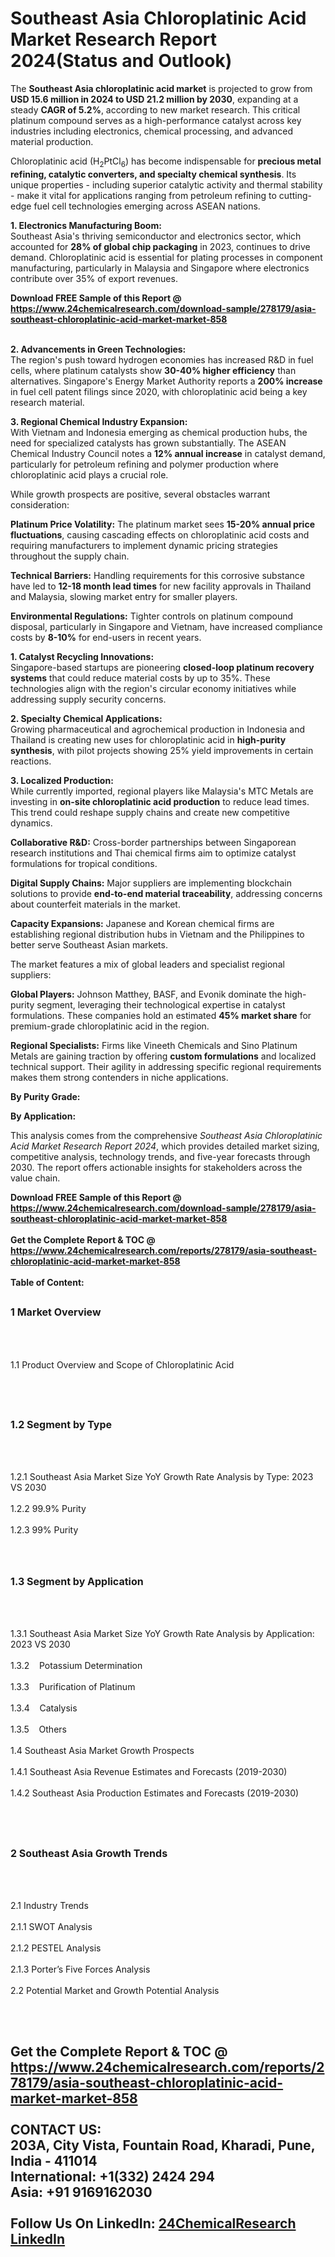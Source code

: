 <h1>Southeast Asia Chloroplatinic Acid Market Research Report 2024(Status and Outlook)</h1><p>The <strong>Southeast Asia chloroplatinic acid market</strong> is projected to grow from <strong>USD 15.6 million in 2024 to USD 21.2 million by 2030</strong>, expanding at a steady <strong>CAGR of 5.2%</strong>, according to new market research. This critical platinum compound serves as a high-performance catalyst across key industries including electronics, chemical processing, and advanced material production.</p><p>Chloroplatinic acid (H<sub>2</sub>PtCl<sub>6</sub>) has become indispensable for <strong>precious metal refining, catalytic converters, and specialty chemical synthesis</strong>. Its unique properties - including superior catalytic activity and thermal stability - make it vital for applications ranging from petroleum refining to cutting-edge fuel cell technologies emerging across ASEAN nations.</p><p><strong>1. Electronics Manufacturing Boom:</strong><br>
Southeast Asia's thriving semiconductor and electronics sector, which accounted for <strong>28% of global chip packaging</strong> in 2023, continues to drive demand. Chloroplatinic acid is essential for plating processes in component manufacturing, particularly in Malaysia and Singapore where electronics contribute over 35% of export revenues.</p><div><b>Download FREE Sample of this Report @ 
            <a href="https://www.24chemicalresearch.com/download-sample/278179/asia-southeast-chloroplatinic-acid-market-market-858">
            https://www.24chemicalresearch.com/download-sample/278179/asia-southeast-chloroplatinic-acid-market-market-858</a></b></div><br><p><strong>2. Advancements in Green Technologies:</strong><br>
The region's push toward hydrogen economies has increased R&amp;D in fuel cells, where platinum catalysts show <strong>30-40% higher efficiency</strong> than alternatives. Singapore's Energy Market Authority reports a <strong>200% increase</strong> in fuel cell patent filings since 2020, with chloroplatinic acid being a key research material.</p><p><strong>3. Regional Chemical Industry Expansion:</strong><br>
With Vietnam and Indonesia emerging as chemical production hubs, the need for specialized catalysts has grown substantially. The ASEAN Chemical Industry Council notes a <strong>12% annual increase</strong> in catalyst demand, particularly for petroleum refining and polymer production where chloroplatinic acid plays a crucial role.</p><p>While growth prospects are positive, several obstacles warrant consideration:</p><p><strong>Platinum Price Volatility:</strong> The platinum market sees <strong>15-20% annual price fluctuations</strong>, causing cascading effects on chloroplatinic acid costs and requiring manufacturers to implement dynamic pricing strategies throughout the supply chain.</p><p><strong>Technical Barriers:</strong> Handling requirements for this corrosive substance have led to <strong>12-18 month lead times</strong> for new facility approvals in Thailand and Malaysia, slowing market entry for smaller players.</p><p><strong>Environmental Regulations:</strong> Tighter controls on platinum compound disposal, particularly in Singapore and Vietnam, have increased compliance costs by <strong>8-10%</strong> for end-users in recent years.</p><p><strong>1. Catalyst Recycling Innovations:</strong><br>
Singapore-based startups are pioneering <strong>closed-loop platinum recovery systems</strong> that could reduce material costs by up to 35%. These technologies align with the region's circular economy initiatives while addressing supply security concerns.</p><p><strong>2. Specialty Chemical Applications:</strong><br>
Growing pharmaceutical and agrochemical production in Indonesia and Thailand is creating new uses for chloroplatinic acid in <strong>high-purity synthesis</strong>, with pilot projects showing 25% yield improvements in certain reactions.</p><p><strong>3. Localized Production:</strong><br>
While currently imported, regional players like Malaysia's MTC Metals are investing in <strong>on-site chloroplatinic acid production</strong> to reduce lead times. This trend could reshape supply chains and create new competitive dynamics.</p><p><strong>Collaborative R&amp;D:</strong> Cross-border partnerships between Singaporean research institutions and Thai chemical firms aim to optimize catalyst formulations for tropical conditions.</p><p><strong>Digital Supply Chains:</strong> Major suppliers are implementing blockchain solutions to provide <strong>end-to-end material traceability</strong>, addressing concerns about counterfeit materials in the market.</p><p><strong>Capacity Expansions:</strong> Japanese and Korean chemical firms are establishing regional distribution hubs in Vietnam and the Philippines to better serve Southeast Asian markets.</p><p>The market features a mix of global leaders and specialist regional suppliers:</p><p><strong>Global Players:</strong> Johnson Matthey, BASF, and Evonik dominate the high-purity segment, leveraging their technological expertise in catalyst formulations. These companies hold an estimated <strong>45% market share</strong> for premium-grade chloroplatinic acid in the region.</p><p><strong>Regional Specialists:</strong> Firms like Vineeth Chemicals and Sino Platinum Metals are gaining traction by offering <strong>custom formulations</strong> and localized technical support. Their agility in addressing specific regional requirements makes them strong contenders in niche applications.</p><p><strong>By Purity Grade:</strong></p><p><strong>By Application:</strong></p><p>This analysis comes from the comprehensive <em>Southeast Asia Chloroplatinic Acid Market Research Report 2024</em>, which provides detailed market sizing, competitive analysis, technology trends, and five-year forecasts through 2030. The report offers actionable insights for stakeholders across the value chain.</p><div><b>Download FREE Sample of this Report @ 
            <a href="https://www.24chemicalresearch.com/download-sample/278179/asia-southeast-chloroplatinic-acid-market-market-858">
            https://www.24chemicalresearch.com/download-sample/278179/asia-southeast-chloroplatinic-acid-market-market-858</a></b></div><br><div><b>Get the Complete Report & TOC @ 
            <a href="https://www.24chemicalresearch.com/reports/278179/asia-southeast-chloroplatinic-acid-market-market-858">
            https://www.24chemicalresearch.com/reports/278179/asia-southeast-chloroplatinic-acid-market-market-858</a></b></div><br>
            <b>Table of Content:</b><p><h2><span style="font-size:16px"><strong>1 Market Overview&nbsp;&nbsp; &nbsp;</strong></span></h2><br />
<br />
<p>1.1 Product Overview and Scope of Chloroplatinic Acid&nbsp;</p><br />
<br />
<h2><strong><span style="font-size:16px">1.2 Segment by Type&nbsp;&nbsp; &nbsp;</span></strong></h2><br />
<br />
<p>1.2.1 Southeast Asia Market Size YoY Growth Rate Analysis by Type: 2023 VS 2030&nbsp;&nbsp; &nbsp;<br /><br />
1.2.2 99.9% Purity&nbsp;&nbsp; &nbsp;<br /><br />
1.2.3 99% Purity<br /><br />
<br />
<h2><span style="font-size:16px"><strong>1.3 Segment by Application&nbsp;&nbsp;</strong></span></h2><br />
<br />
<p>1.3.1 Southeast Asia Market Size YoY Growth Rate Analysis by Application: 2023 VS 2030&nbsp;&nbsp; &nbsp;<br /><br />
1.3.2&nbsp;&nbsp; &nbsp;Potassium Determination<br /><br />
1.3.3&nbsp;&nbsp; &nbsp;Purification of Platinum<br /><br />
1.3.4&nbsp;&nbsp; &nbsp;Catalysis<br /><br />
1.3.5&nbsp;&nbsp; &nbsp;Others<br /><br />
1.4 Southeast Asia Market Growth Prospects&nbsp;&nbsp; &nbsp;<br /><br />
1.4.1 Southeast Asia Revenue Estimates and Forecasts (2019-2030)&nbsp;&nbsp; &nbsp;<br /><br />
1.4.2 Southeast Asia Production Estimates and Forecasts (2019-2030)&nbsp;&nbsp;</p><br />
<br />
<h2><span style="font-size:16px"><strong>2 Southeast Asia Growth Trends&nbsp;&nbsp; &nbsp;</strong></span></h2><br />
<br />
<p>2.1 Industry Trends&nbsp;&nbsp; &nbsp;<br /><br />
2.1.1 SWOT Analysis&nbsp;&nbsp; &nbsp;<br /><br />
2.1.2 PESTEL Analysis&nbsp;&nbsp; &nbsp;<br /><br />
2.1.3 Porter&rsquo;s Five Forces Analysis&nbsp;&nbsp; &nbsp;<br /><br />
2.2 Potential Market and Growth Potential Analysis&nbsp;&nbsp; &nbsp;</p><br />
<br />
<h2><span sty</p><div><b>Get the Complete Report & TOC @ 
            <a href="https://www.24chemicalresearch.com/reports/278179/asia-southeast-chloroplatinic-acid-market-market-858">
            https://www.24chemicalresearch.com/reports/278179/asia-southeast-chloroplatinic-acid-market-market-858</a></b></div><br><b>CONTACT US:</b><br>
            203A, City Vista, Fountain Road, Kharadi, Pune, India - 411014<br>
            International: +1(332) 2424 294<br>
            Asia: +91 9169162030 <br><br>
            Follow Us On LinkedIn: <a href="https://www.linkedin.com/company/24chemicalresearch/">24ChemicalResearch LinkedIn</a>